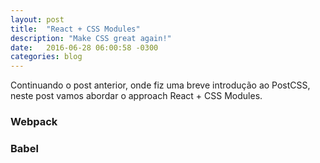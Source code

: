 ```yaml
---
layout: post
title:  "React + CSS Modules"
description: "Make CSS great again!"
date:   2016-06-28 06:00:58 -0300
categories: blog
---
```


Continuando o post anterior, onde fiz uma breve introdução ao PostCSS, neste post vamos abordar o approach React + CSS Modules.

### Webpack

### Babel
